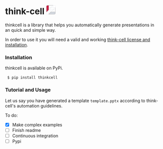 # think-cell <img src="assets/logo.png" width="30">
thinkcell is a library that helps you automatically generate presentations in an quick and simple way. 

In order to use it you will need a valid and working [think-cell license and installation](https://www.think-cell.com/en/). 

### Installation

thinkcell is available on PyPi. 

```console
 $ pip install thinkcell
 ```

### Tutorial and Usage

Let us say you have generated a template `template.pptx` according to think-cell's automation guidelines. 



To do:
- [x] Make complex examples
- [ ] Finish readme
- [ ] Continuous integration
- [ ] Pypi